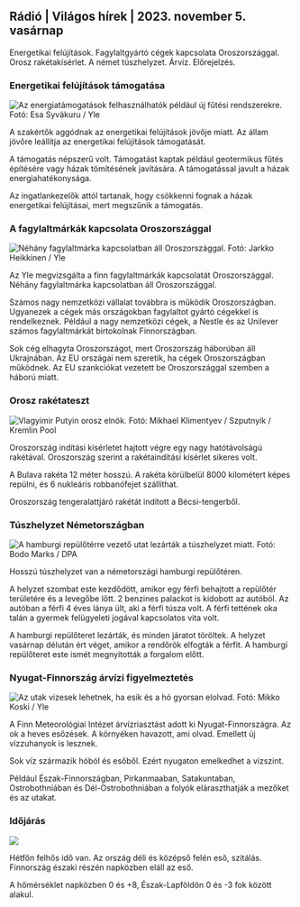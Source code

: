 ## Rádió \| Világos hírek \| 2023. november 5. vasárnap

Energetikai felújítások. Fagylaltgyártó cégek kapcsolata Oroszországgal. Orosz rakétakísérlet. A német túszhelyzet. Árvíz. Előrejelzés.

### Energetikai felújítások támogatása

![Az energiatámogatások felhasználhatók például új fűtési rendszerekre. Fotó: Esa Syväkuru / Yle](https://images.cdn.yle.fi/image/upload/c_crop,h_3349,w_5954,x_0,y_325/ar_1.7777777777777777,c_fill,g_faces/,h_pr_610/wd_125.q_auto:eco/f_auto/fl_lossy/v1676637402/39-107442463ef747ea1acd)

A szakértők aggódnak az energetikai felújítások jövője miatt. Az állam jövőre leállítja az energetikai felújítások támogatását.

A támogatás népszerű volt. Támogatást kaptak például geotermikus fűtés építésére vagy házak tömítésének javítására. A támogatással javult a házak energiahatékonysága.

Az ingatlankezelők attól tartanak, hogy csökkenni fognak a házak energetikai felújításai, mert megszűnik a támogatás.

### A fagylaltmárkák kapcsolata Oroszországgal

![Néhány fagylaltmárka kapcsolatban áll Oroszországgal. Fotó: Jarkko Heikkinen / Yle](https://images.cdn.yle.fi/image/upload/c_crop,h_2268,w_4031,x_0,y_0/ar_1.7777777777777777,c_fill,g_faces,h_6275./d_1275,/dq_auto:eco/f_auto/fl_lossy/v1682321321/39-110323664462e3b6fb8b)

Az Yle megvizsgálta a finn fagylaltmárkák kapcsolatát Oroszországgal. Néhány fagylaltmárka kapcsolatban áll Oroszországgal.

Számos nagy nemzetközi vállalat továbbra is működik Oroszországban. Ugyanezek a cégek más országokban fagylaltot gyártó cégekkel is rendelkeznek. Például a nagy nemzetközi cégek, a Nestle és az Unilever számos fagylaltmárkát birtokolnak Finnországban.

Sok cég elhagyta Oroszországot, mert Oroszország háborúban áll Ukrajnában. Az EU országai nem szeretik, ha cégek Oroszországban működnek. Az EU szankciókat vezetett be Oroszországgal szemben a háború miatt.

### Orosz rakétateszt

![Vlagyimir Putyin orosz elnök. Fotó: Mikhael Klimentyev / Szputnyik / Kremlin Pool](https://images.cdn.yle.fi/image/upload/c_crop,h_4519,w_8034,x_16,y_238/ar_1.7777777777777777,c_fill,g170/,c_fill,g1705.0/q_auto:eco/f_auto/fl_lossy/v1678982359/39-108632664133bfc2dc51)

Oroszország indítási kísérletet hajtott végre egy nagy hatótávolságú rakétával. Oroszország szerint a rakétaindítási kísérlet sikeres volt.

A Bulava rakéta 12 méter hosszú. A rakéta körülbelül 8000 kilométert képes repülni, és 6 nukleáris robbanófejet szállíthat.

Oroszország tengeralattjáró rakétát indított a Bécsi-tengerből.

### Túszhelyzet Németországban

![A hamburgi repülőtérre vezető utat lezárták a túszhelyzet miatt. Fotó: Bodo Marks / DPA](https://images.cdn.yle.fi/image/upload/c_crop,h_2703,w_4806,x_0,y_500/ar_1.777777777777777,c_fill,g_faces,h_675,0/dpr1_200,0/dpr1_1q_auto:eco/f_auto/fl_lossy/v1699181525/39-11959676547736ea1bc0)

Hosszú túszhelyzet van a németországi hamburgi repülőtéren.

A helyzet szombat este kezdődött, amikor egy férfi behajtott a repülőtér területére és a levegőbe lőtt. 2 benzines palackot is kidobott az autóból. Az autóban a férfi 4 éves lánya ült, aki a férfi túsza volt. A férfi tettének oka talán a gyermek felügyeleti jogával kapcsolatos vita volt.

A hamburgi repülőteret lezárták, és minden járatot töröltek. A helyzet vasárnap délután ért véget, amikor a rendőrök elfogták a férfit. A hamburgi repülőteret este ismét megnyitották a forgalom előtt.

### Nyugat-Finnország árvízi figyelmeztetés

![Az utak vizesek lehetnek, ha esik és a hó gyorsan elolvad. Fotó: Mikko Koski / Yle](https://images.cdn.yle.fi/image/upload/c_crop,h_3078,w_5472,x_0,y_218/ar_1.7777777777777777,c_fill,g_faces,h_6275.0/d_pr1275,0q_auto:eco/f_auto/fl_lossy/v1697618867/39-11828126521489e76d51)

A Finn Meteorológiai Intézet árvízriasztást adott ki Nyugat-Finnországra. Az ok a heves esőzések. A környéken havazott, ami olvad. Emellett új vízzuhanyok is lesznek.

Sok víz származik hóból és esőből. Ezért nyugaton emelkedhet a vízszint.

Például Észak-Finnországban, Pirkanmaaban, Satakuntaban, Ostrobothniában és Dél-Ostrobothniában a folyók eláraszthatják a mezőket és az utakat.

### Időjárás

![](https://images.cdn.yle.fi/image/upload/c_crop,h_1080,w_1919,x_0,y_0/ar_1.7777777777777777,c_fill,g_faces,h_675,w_1200/0/q_:autoe.f_auto/fl_lossy/v1699200945/39-11960206547bf95c98f5)

Hétfőn felhős idő van. Az ország déli és középső felén eső, szitálás. Finnország északi részén napközben eláll az eső.

A hőmérséklet napközben 0 és +8, Észak-Lapföldön 0 és -3 fok között alakul.